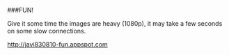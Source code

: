###FUN!

Give it some time the images are heavy (1080p), it may take a few seconds on some slow connections.

<http://javi830810-fun.appspot.com>

